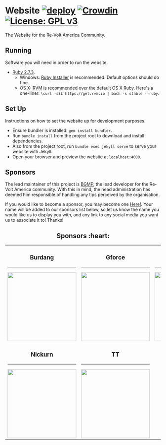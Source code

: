 # Website [![deploy](https://github.com/Re-Volt-America/Website/actions/workflows/deploy.yml/badge.svg?branch=production)](https://github.com/Re-Volt-America/Website/actions/workflows/deploy.yml) [![Crowdin](https://badges.crowdin.net/rva/localized.svg)](https://crowdin.com/project/rva) [![License: GPL v3](https://img.shields.io/badge/License-GPLv3-blue.svg)](https://www.gnu.org/licenses/gpl-3.0)

The Website for the Re-Volt America Community.

## Running
Software you will need in order to run the website.

  * [Ruby 2.7.3](https://www.ruby-lang.org/en/).
      * Windows: [Ruby Installer](https://github.com/oneclick/rubyinstaller2/releases/tag/RubyInstaller-2.7.3-1) is recommended. Default options should do fine.
      * OS X: [RVM](http://rvm.io) is recommended over the default OS X Ruby.
       Here's a one-liner: `\curl -sSL https://get.rvm.io | bash -s stable --ruby`.
       
## Set Up
Instructions on how to set the website up for development purposes.

  * Ensure bundler is installed: `gem install bundler`.
  * Run `bundle install` from the project root to download and install dependencies.
  * Also from the project root, run `bundle exec jekyll serve` to serve your website with Jekyll.
  * Open your browser and preview the website at `localhost:4000`.

## Sponsors
The lead maintainer of this project is <a href="https://github.com/BGMP" target="_blank">BGMP</a>, the lead developer
for the Re-Volt America community. With this in mind, the head administration has deemed him responsible of handling
any tips perceived by the organisation.

If you would like to become a sponsor, you may become one
<a href="https://github.com/sponsors/BGMP" target="_blank" title="BGMP">Here!</a>.
Your name will be added to our sponsors list below, so let us know the name you would like us to display you with, 
and any link to any social media you want us to associate it to! Thanks!

<h2 align="center">Sponsors :heart:</h2>

<table>
  <tbody>
    <tr>
      <td align="center" valign="middle">
        <h3>Burdang</h3>
        <hr/>
        <a href="https://twitter.com/Burdang2" target="_blank">
          <img width="222px" src="https://avatars.githubusercontent.com/u/110731113?v=4" alt="">
        </a>
      </td>
      <td align="center" valign="middle">
        <h3>Gforce</h3>
        <hr/>
        <a href="https://www.youtube.com/channel/UC1uSBH0FfiDthwra2Fu_J3A" target="_blank">
          <img width="222px" src="https://avatars.githubusercontent.com/u/82356992?v=4" alt="">
        </a>
      </td>
      <td align="center" valign="middle">
        <h3>Santiii</h3>
        <hr/>
        <a href="https://www.youtube.com/channel/UCupx1HTXGPrTgGvstReu4pQ" target="_blank">
          <img width="222px" src="https://avatars.githubusercontent.com/u/16659154?v=4" alt="">
        </a>
      </td>
      <td align="center" valign="middle">
        <h3>Tiorotti</h3>
        <hr/>
        <a href="https://twitter.com/LeandroManuelR9" target="_blank">
          <img width="222px" src="https://avatars.githubusercontent.com/u/110705928?v=4" alt="">
        </a>
      </td>
    </tr>
    <tr>
      <td align="center" valign="middle">
        <h3>Nickurn</h3>
        <hr/>
        <a href="https://www.youtube.com/channel/UCOcYMQlntCkKkcucM5rX5yA" target="_blank">
          <img width="222px" src="https://avatars.githubusercontent.com/u/113555362?v=4" alt="">
        </a>
      </td>
      <td align="center" valign="middle">
        <h3>TT</h3>
        <hr/>
        <a href="https://www.revoltworld.net/user/TTDriver/" target="_blank">
          <img width="222px" src="https://avatars.githubusercontent.com/u/80723300?v=4" alt="">
        </a>
      </td>
    </tr>
  </tbody>
</table>
